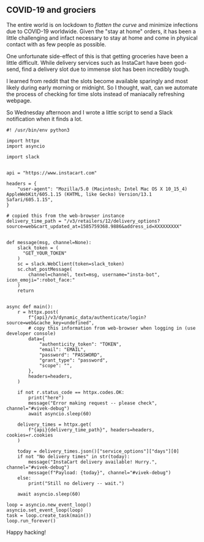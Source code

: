 ## COVID-19 and grociers

The entire world is on lockdown to _flatten the curve_ and minimize infections due to
COVID-19 worldwide. Given the "stay at home" orders, it has been a little challenging and
infact necessary to stay at home and come in physical contact with as few people as
possible.

One unfortunate side-effect of this is that getting groceries have been a little
difficult. While delivery services such as InstaCart have been god-send, find a delivery
slot due to immense slot has been incredibly tough.

I learned from reddit that the slots become available sparingly and most likely during
early morning or midnight. So I thought, wait, can we automate the process of checking for
time slots instead of maniacally refreshing webpage.

So Wednesday afternoon and I wrote a little script to send a Slack notification when it
finds a lot.

```
#! /usr/bin/env python3

import httpx
import asyncio

import slack


api = "https://www.instacart.com"

headers = {
    "user-agent": "Mozilla/5.0 (Macintosh; Intel Mac OS X 10_15_4) AppleWebKit/605.1.15 (KHTML, like Gecko) Version/13.1 Safari/605.1.15",
}

# copied this from the web-browser instance
delivery_time_path = "/v3/retailers/12/delivery_options?source=web&cart_updated_at=1585759368.9886&address_id=XXXXXXXXX"


def message(msg, channel=None):
    slack_token = (
      "GET_YOUR_TOKEN"
    )
    sc = slack.WebClient(token=slack_token)
    sc.chat_postMessage(
        channel=channel, text=msg, username="insta-bot", icon_emoji=":robot_face:"
    )
    return


async def main():
    r = httpx.post(
        f"{api}/v3/dynamic_data/authenticate/login?source=web&cache_key=undefined",
        # copy this information from web-browser when logging in (use developer console)
        data={
            "authenticity_token": "TOKEN",
            "email": "EMAIL",
            "password": "PASSWORD",
            "grant_type": "password",
            "scope": "",
        },
        headers=headers,
    )

    if not r.status_code == httpx.codes.OK:
        print("here")
        message("Error making request -- please check", channel="#vivek-debug")
        await asyncio.sleep(60)

    delivery_times = httpx.get(
        f"{api}{delivery_time_path}", headers=headers, cookies=r.cookies
    )

    today = delivery_times.json()["service_options"]["days"][0]
    if not "No delivery times" in str(today):
        message("InstaCart delivery available! Hurry.", channel="#vivek-debug")
        message(f"Payload: {today}", channel="#vivek-debug")
    else:
        print("Still no delivery -- wait.")

    await asyncio.sleep(60)

loop = asyncio.new_event_loop()
asyncio.set_event_loop(loop)
task = loop.create_task(main())
loop.run_forever()
```

Happy hacking!
